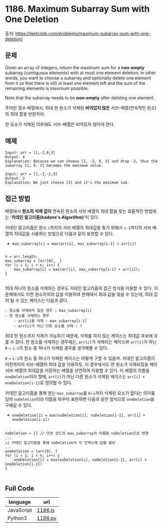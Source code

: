 # 1186. Maximum Subarray Sum with One Deletion

출처: https://leetcode.com/problems/maximum-subarray-sum-with-one-deletion/

## 문제

Given an array of integers, return the maximum sum for a  **non-empty** subarray (contiguous elements) with at most one element deletion. In other words, you want to choose a subarray and optionally delete one element from it so that there is still at least one element left and the sum of the remaining elements is maximum possible.

Note that the subarray needs to be  **non-empty**  after deleting one element.

주어진 정수 배열에서, 최대 한 원소가 삭제된 **비어있지 않은** 서브-배열(연속적인 원소)의 최대 합을 반환하라.

한 요소가 삭제된 이후에도 서브-배열은 비어있지 않아야 한다.

## 예제

```
Input: arr = [1,-2,0,3]
Output: 4
Explanation: Because we can choose [1, -2, 0, 3] and drop -2, thus the subarray [1, 0, 3] becomes the maximum value.
```

```
Input: arr = [1,-2,-2,3]
Output: 3
Explanation: We just choose [3] and it's the maximum sum.
```

## 접근 방법

배열에서 **원소의 삭제 없이** 연속된 원소의 서브 배열의 최대 합을 찾는 효율적인 방법에는 '**카데인 알고리즘(kadane's Algorithm)**'이 있다.</br>

카데인 알고리즘은 원소 `i`까지의 서브 배열의 최대값을 찾기 위해서 `i-1`까지의 서브 배열의 최대값을 사용하는 방법으로 다음과 같이 표현할 수 있다.

- `max_subarray[i] = max(arr[i], max_subarray[i-1] + arr[i])`
<pre>
<code>
n = arr.length;
max_subarray = [arr[0],  ]
for (i = 1; i < n; i++) {
	max_subarray[i] = max(arr[i], max_subarray[i-1] + arr[i]);
}
</code>
</pre>
	
최대 하나의 원소를 삭제하는 경우도 카데인 알고리즘의 접근 방식을 이용할 수 있다. 이 문제에서도 이전 원소까지의 값을 이용하여 현재에서 최대 값을 찾을 수 있는데, 최대 값이 될 수 있는 케이스는 다음과 같다.

	- 원소를 삭제하지 않은 경우 : max_subarray[i]
	- 한 원소를 삭제하는 경우
		- arr[i]를 삭제 : max_subarray[i-1]
		- arr[i]가 아닌 다른 요소를 삭제 : ?      

최대 한 원소까지 삭제가 가능하기 때문에, 삭제를 하지 않는 케이스는 최대값 후보에 오를 수 있다. 한 원소를 삭제하는 경우에는, `arr[i]`가 삭제되는 케이스와 `arr[i]`가 아닌 `0` ~ `i-1`의 원소 중 하나가 삭제된 경우를 생각해볼 수 있다. 

`0` ~ `i-1`의 원소 중 하나가 삭제된 케이스는 어떻게 구할 수 있을까. 카데인 알고리즘이 이전까지의 서브-배열의 최대 값을 이용하듯, 이 경우에서도 한 원소가 삭제되었을 때의 서브-배열의 최대값을 저장하는 배열을 선언하여 이용할 수 있다. 이 배열의 이름을 `oneDeletion`이라 할때, `arr[i]`가 아닌 다른 원소가 삭제된 케이스는 `arr[i] + oneDeletion[i-1]`로 정의할 수 있다.

카데인 알고리즘을 통해 얻는 `max_subarray`를 `0`~`i`까지 삭제된 요소가 없다는 의미를 담아 `noDeletion`이라 이름을 바꾸어 표현하면 다음과 같은 방식으로 `oneDeletion`을 구해갈 수 있다.
- `oneDeletion[i] = max(noDeletion[i], noDeletion[i-1], arr[i] + oneDeletion[i-1])`

<pre>
<code>
noDeletion = [] // 이전 코드의 max_subarray의 이름을 noDeletion으로 변경
...
// 카데인 알고리즘을 통해 noDeletion의 각 인덱스에 값을 할당
...
oneDeletion = [arr[0], ]
for (i = 1; i < n; i++) {
	oneDeletion[i] = max(noDeletion[i], noDeletion[i-1], arr[i] + oneDeletion[i-1]) 
}
</code>
</pre>

## Full Code
|language|url|
|--------|---|
|JavaScript|[1186.js](https://github.com/opwe37/Algorithm-Study/blob/master/LeetCode/src/1186.js)|
|Python3|[1186.py](https://github.com/opwe37/Algorithm-Study/blob/master/LeetCode/src/1186.py)|
